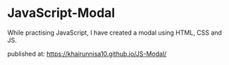 # JavaScript-Modal

While practising JavaScript, I have created a modal using HTML, CSS and JS.

published at: https://khairunnisa10.github.io/JS-Modal/
